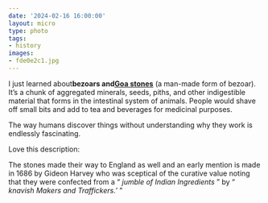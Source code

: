```yaml
---
date: '2024-02-16 16:00:00'
layout: micro
type: photo
tags:
- history
images:
- fde0e2c1.jpg
---
```


I just learned about**bezoars and[Goa stones](https://en.wikipedia.org/wiki/Goa_stone)** (a man-made form of bezoar). It’s a chunk of aggregated minerals, seeds, piths, and other indigestible material that forms in the intestinal system of animals. People would shave off small bits and add to tea and beverages for medicinal purposes.

The way humans discover things without understanding why they work is endlessly fascinating.

Love this description:

The stones made their way to England as well and an early mention is made in 1686 by Gideon Harvey who was sceptical of the curative value noting that they were confected from a “ _jumble of Indian Ingredients_ ” by “ _knavish Makers and Traffickers.’_ ”

